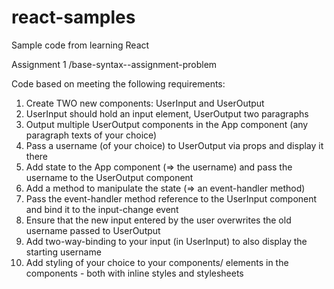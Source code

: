 # react-samples
Sample code from learning React

Assignment 1
/base-syntax--assignment-problem

Code based on meeting the following requirements:

1. Create TWO new components: UserInput and UserOutput
2. UserInput should hold an input element, UserOutput two paragraphs
3. Output multiple UserOutput components in the App component (any paragraph texts of your choice)
4. Pass a username (of your choice) to UserOutput via props and display it there
5. Add state to the App component (=> the username) and pass the username to the UserOutput component
6. Add a method to manipulate the state (=> an event-handler method)
7. Pass the event-handler method reference to the UserInput component and bind it to the input-change event
8. Ensure that the new input entered by the user overwrites the old username passed to UserOutput
9. Add two-way-binding to your input (in UserInput) to also display the starting username
10. Add styling of your choice to your components/ elements in the components - both with inline styles and stylesheets
